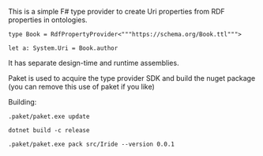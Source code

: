 
This is a simple F# type provider to create Uri properties
from RDF properties in ontologies.

    type Book = RdfPropertyProvider<"""https://schema.org/Book.ttl""">

    let a: System.Uri = Book.author


It has separate design-time and runtime assemblies.

Paket is used to acquire the type provider SDK and build the nuget package (you can remove this use of paket if you like)

Building:

    .paket/paket.exe update

    dotnet build -c release

    .paket/paket.exe pack src/Iride --version 0.0.1